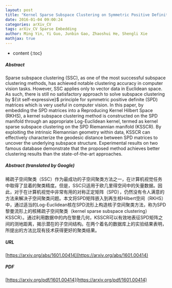 ```yaml
---
layout: post
title: "Kernel Sparse Subspace Clustering on Symmetric Positive Definite Manifolds"
date: 2016-01-04 09:00:24
categories: arXiv_CV
tags: arXiv_CV Sparse Embedding
author: Ming Yin, Yi Guo, Junbin Gao, Zhaoshui He, Shengli Xie
mathjax: true
---
```


* content
{:toc}

##### Abstract
Sparse subspace clustering (SSC), as one of the most successful subspace clustering methods, has achieved notable clustering accuracy in computer vision tasks. However, SSC applies only to vector data in Euclidean space. As such, there is still no satisfactory approach to solve subspace clustering by ${\it self-expressive}$ principle for symmetric positive definite (SPD) matrices which is very useful in computer vision. In this paper, by embedding the SPD matrices into a Reproducing Kernel Hilbert Space (RKHS), a kernel subspace clustering method is constructed on the SPD manifold through an appropriate Log-Euclidean kernel, termed as kernel sparse subspace clustering on the SPD Riemannian manifold (KSSCR). By exploiting the intrinsic Riemannian geometry within data, KSSCR can effectively characterize the geodesic distance between SPD matrices to uncover the underlying subspace structure. Experimental results on two famous database demonstrate that the proposed method achieves better clustering results than the state-of-the-art approaches.

##### Abstract (translated by Google)
稀疏子空间聚类（SSC）作为最成功的子空间聚类方法之一，在计算机视觉任务中取得了显着的聚类精度。但是，SSC只适用于欧几里得空间中的矢量数据。因此，对于在计算机视觉中非常有用的对称正定矩阵（SPD），仍然没有令人满意的方法来解决子空间聚类问题。本文将SPD矩阵嵌入到再生核Hilbert空间（RKHS）中，通过适当的Log-Euclidean核在SPD流形上构造核子空间聚类方法，称为SPD黎曼流形上的核稀疏子空间聚类（kernel sparse subspace clustering） KSSCR）。通过利用数据中的内在黎曼几何，KSSCR可以有效地表征SPD矩阵之间的测地距离，揭示潜在的子空间结构。在两个着名的数据库上的实验结果表明，所提出的方法比现有技术获得更好的聚类结果。

##### URL
[https://arxiv.org/abs/1601.00414](https://arxiv.org/abs/1601.00414)

##### PDF
[https://arxiv.org/pdf/1601.00414](https://arxiv.org/pdf/1601.00414)


